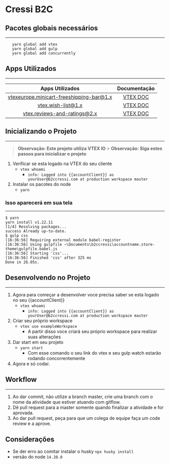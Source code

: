 # Cressi B2C

## Pacotes globais necessários

---

```
   yarn global add vtex
   yarn global add gulp
   yarn global add concurrently
```

## Apps Utilizados

---

|             Apps Utilizados              |                                   Documentação                                   |
| :--------------------------------------: | :------------------------------------------------------------------------------: |
| vtexeurope.minicart-freeshipping-bar@1.x |        [VTEX DOC](https://github.com/vtex-apps/minicart-freeshipping-bar)        |
|            vtex.wish-list@1.x            |      [VTEX DOC](https://vtex.io/docs/components/all/vtex.wish-list@1.7.12/)      |
|       vtex.reviews-and-ratings@2.x       | [VTEX DOC](https://vtex.io/docs/components/all/vtex.reviews-and-ratings@2.11.7/) |

## Inicializando o Projeto

---

> **Observação: Este projeto utiliza VTEX IO** > **Observação: Siga estes passos para inicializar o projeto**

1. Verificar se esta logado na VTEX do seu cliente
   - `vtex whoami`
     - `info: Logged into {{accountClient}} as yourUser@b2ccressi.com at production workspace master`
2. Instalar os pacotes do node
   - `yarn`

### Isso aparecerá em sua tela

---

```
$ yarn
yarn install v1.22.11
[1/4] Resolving packages...
success Already up-to-date.
$ gulp css
[16:36:56] Requiring external module babel-register
[16:36:56] Using gulpfile ~\Documents\b2ccressi\accountname.store-theme\gulpfile.babel.js
[16:36:56] Starting 'css'...
[16:36:56] Finished 'css' after 325 ms
Done in 26.05s.
```

## Desenvolvendo no Projeto

---

1. Agora para começar a desenvolver voce precisa saber se esta logado no seu {{accountClient}}
   - `vtex whoami`
     - `info: Logged into {{accountClient}} as yourUser@b2ccressi.com at production workspace master`
2. Criar seu próprio workspace
   - `vtex use exampleWorkspace`
     - A partir disso voce criará seu próprio workspace para realizar suas alterações
3. Dar start em seu projeto
   - `yarn start`
     - Com esse comando o seu link do vtex e seu gulp watch estarão rodando concorrentemente
4. Agora e só codar.

## Workflow

---

1. Ao dar commit, não utilize a branch master, crie uma branch com o nome da atividade que estiver atuando com gitflow.
2. Dê pull request para a master somente quando finalizar a atividade e for aprovada.
3. Ao dar pull request, peça para que um colega de equipe faça um code review e a aprove.

## Considerações

- Se der erro ao comitar instalar o husky `npx husky install`
- versão do node `14.20.0`
